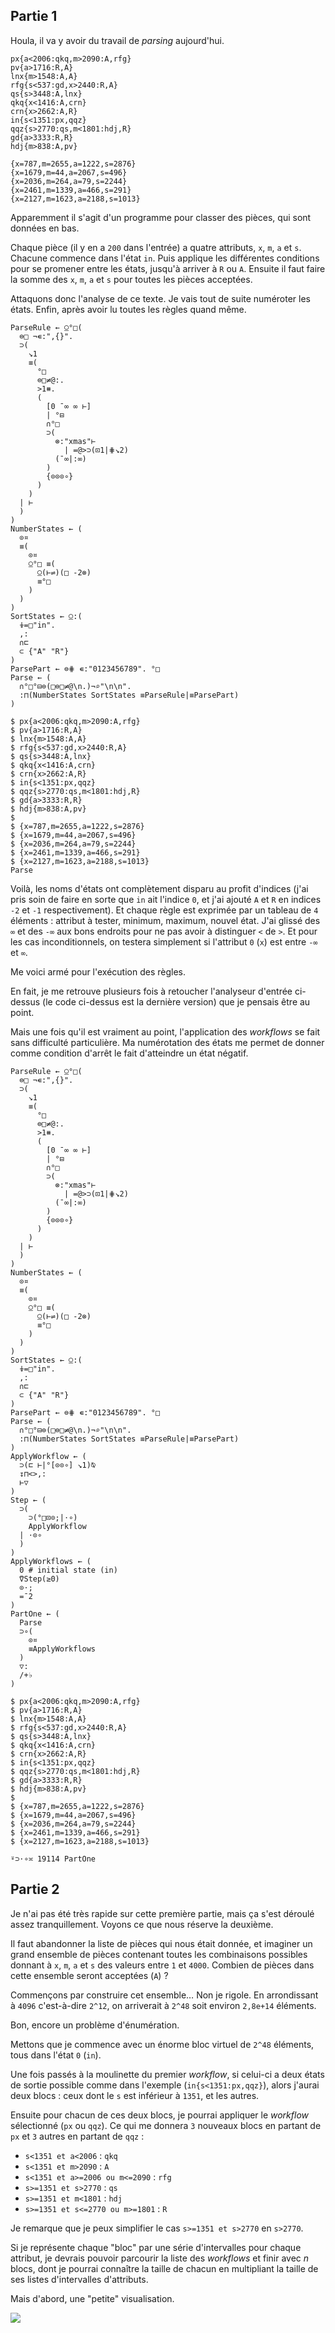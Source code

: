 ## Partie 1

Houla, il va y avoir du travail de _parsing_ aujourd'hui.

```no_run
px{a<2006:qkq,m>2090:A,rfg}
pv{a>1716:R,A}
lnx{m>1548:A,A}
rfg{s<537:gd,x>2440:R,A}
qs{s>3448:A,lnx}
qkq{x<1416:A,crn}
crn{x>2662:A,R}
in{s<1351:px,qqz}
qqz{s>2770:qs,m<1801:hdj,R}
gd{a>3333:R,R}
hdj{m>838:A,pv}

{x=787,m=2655,a=1222,s=2876}
{x=1679,m=44,a=2067,s=496}
{x=2036,m=264,a=79,s=2244}
{x=2461,m=1339,a=466,s=291}
{x=2127,m=1623,a=2188,s=1013}
```

Apparemment il s'agit d'un programme pour classer des pièces, qui sont données en bas.

Chaque pièce (il y en a `200` dans l'entrée) a quatre attributs, `x`, `m`, `a` et `s`. Chacune commence dans l'état `in`. Puis applique les différentes conditions pour se promener entre les états, jusqu'à arriver à `R` ou `A`. Ensuite il faut faire la somme des `x`, `m`, `a` et `s` pour toutes les pièces acceptées.

Attaquons donc l'analyse de ce texte. Je vais tout de suite numéroter les états. Enfin, après avoir lu toutes les règles quand même.

```
ParseRule ← ⍜°□(
  ⊜□ ¬∊:",{}".
  ⊃(
    ↘1
    ≡(
      °□
      ⊜□≠@:.
      >1⧻.
      (
        [0 ¯∞ ∞ ⊢]
        | °⊟
        ∩°□
        ⊃(
          ⊗:"xmas"⊢
            | =@>⊃(⊡1|⋕↘2)
          (¯∞|:∞)
        )
        {⊙⊙⊙∘}
      )
    )
  | ⊢
  )
)
NumberStates ← (
  ⊙¤
  ≡(
    ⊙¤
    ⍜°□ ≡(
      ⍜(⊢⇌)(□ -2⊗)
      ≡°□
    )
  )
)
SortStates ← ⍜:(
  ⍖=□"in".
  ,:
  ∩⊏
  ⊂ {"A" "R"}
)
ParsePart ← ⊜⋕ ∊:"0123456789". °□
Parse ← (
  ∩°□°⊟⊜(□⊜□≠@\n.)¬⌕"\n\n".
  :⊓(NumberStates SortStates ≡ParseRule|≡ParsePart)
)

$ px{a<2006:qkq,m>2090:A,rfg}
$ pv{a>1716:R,A}
$ lnx{m>1548:A,A}
$ rfg{s<537:gd,x>2440:R,A}
$ qs{s>3448:A,lnx}
$ qkq{x<1416:A,crn}
$ crn{x>2662:A,R}
$ in{s<1351:px,qqz}
$ qqz{s>2770:qs,m<1801:hdj,R}
$ gd{a>3333:R,R}
$ hdj{m>838:A,pv}
$
$ {x=787,m=2655,a=1222,s=2876}
$ {x=1679,m=44,a=2067,s=496}
$ {x=2036,m=264,a=79,s=2244}
$ {x=2461,m=1339,a=466,s=291}
$ {x=2127,m=1623,a=2188,s=1013}
Parse
```

Voilà, les noms d'états ont complètement disparu au profit d'indices (j'ai pris soin de faire en sorte que `in` ait l'indice `0`, et j'ai ajouté `A` et `R` en indices `-2` et `-1` respectivement). Et chaque règle est exprimée par un tableau de `4` éléments : attribut à tester, minimum, maximum, nouvel état. J'ai glissé des `∞` et des `-∞` aux bons endroits pour ne pas avoir à distinguer `<` de `>`. Et pour les cas inconditionnels, on testera simplement si l'attribut `0` (`x`) est entre `-∞` et `∞`.

Me voici armé pour l'exécution des règles.

En fait, je me retrouve plusieurs fois à retoucher l'analyseur d'entrée ci-dessus (le code ci-dessus est la dernière version) que je pensais être au point.

Mais une fois qu'il est vraiment au point, l'application des _workflows_ se fait sans difficulté particulière. Ma numérotation des états me permet de donner comme condition d'arrêt le fait d'atteindre un état négatif.

```
ParseRule ← ⍜°□(
  ⊜□ ¬∊:",{}".
  ⊃(
    ↘1
    ≡(
      °□
      ⊜□≠@:.
      >1⧻.
      (
        [0 ¯∞ ∞ ⊢]
        | °⊟
        ∩°□
        ⊃(
          ⊗:"xmas"⊢
            | =@>⊃(⊡1|⋕↘2)
          (¯∞|:∞)
        )
        {⊙⊙⊙∘}
      )
    )
  | ⊢
  )
)
NumberStates ← (
  ⊙¤
  ≡(
    ⊙¤
    ⍜°□ ≡(
      ⍜(⊢⇌)(□ -2⊗)
      ≡°□
    )
  )
)
SortStates ← ⍜:(
  ⍖=□"in".
  ,:
  ∩⊏
  ⊂ {"A" "R"}
)
ParsePart ← ⊜⋕ ∊:"0123456789". °□
Parse ← (
  ∩°□°⊟⊜(□⊜□≠@\n.)¬⌕"\n\n".
  :⊓(NumberStates SortStates ≡ParseRule|≡ParsePart)
)
ApplyWorkflow ← (
  ⊃(⊏ ⊢|°[⊙⊙∘] ↘1)⍉
  ↧⊓<>,:
  ⊢▽
)
Step ← (
  ⊃(
    ⊃(°□⊡⊙;|⋅∘)
    ApplyWorkflow
  | ⋅⊙∘
  )
)
ApplyWorkflows ← (
  0 # initial state (in)
  ⍢Step(≥0)
  ⊙⋅;
  =¯2
)
PartOne ← (
  Parse
  ⊃∘(
    ⊙¤
    ≡ApplyWorkflows
  )
  ▽:
  /+♭
)

$ px{a<2006:qkq,m>2090:A,rfg}
$ pv{a>1716:R,A}
$ lnx{m>1548:A,A}
$ rfg{s<537:gd,x>2440:R,A}
$ qs{s>3448:A,lnx}
$ qkq{x<1416:A,crn}
$ crn{x>2662:A,R}
$ in{s<1351:px,qqz}
$ qqz{s>2770:qs,m<1801:hdj,R}
$ gd{a>3333:R,R}
$ hdj{m>838:A,pv}
$
$ {x=787,m=2655,a=1222,s=2876}
$ {x=1679,m=44,a=2067,s=496}
$ {x=2036,m=264,a=79,s=2244}
$ {x=2461,m=1339,a=466,s=291}
$ {x=2127,m=1623,a=2188,s=1013}

⍤⊃⋅∘≍ 19114 PartOne
```

## Partie 2

Je n'ai pas été très rapide sur cette première partie, mais ça s'est déroulé assez tranquillement. Voyons ce que nous réserve la deuxième.

Il faut abandonner la liste de pièces qui nous était donnée, et imaginer un grand ensemble de pièces contenant toutes les combinaisons possibles donnant à `x`, `m`, `a` et `s` des valeurs entre `1` et `4000`. Combien de pièces dans cette ensemble seront acceptées (`A`) ?

Commençons par construire cet ensemble… Non je rigole. En arrondissant à `4096` c'est-à-dire `2^12`, on arriverait à `2^48` soit environ `2,8e+14` éléments.

Bon, encore un problème d'énumération.

Mettons que je commence avec un énorme bloc virtuel de `2^48` éléments, tous dans l'état `0` (`in`).

Une fois passés à la moulinette du premier _workflow_, si celui-ci a deux états de sortie possible comme dans l'exemple (`in{s<1351:px,qqz}`), alors j'aurai deux blocs : ceux dont le `s` est inférieur à `1351`, et les autres.

Ensuite pour chacun de ces deux blocs, je pourrai appliquer le _workflow_ sélectionné (`px` ou `qqz`). Ce qui me donnera `3` nouveaux blocs en partant de `px` et `3` autres en partant de `qqz` :
* `s<1351 et a<2006` : `qkq`
* `s<1351 et m>2090` : `A`
* `s<1351 et a>=2006 ou m<=2090` : `rfg`
* `s>=1351 et s>2770` : `qs`
* `s>=1351 et m<1801` : `hdj`
* `s>=1351 et s<=2770 ou m>=1801` : `R`

Je remarque que je peux simplifier le cas `s>=1351 et s>2770` en `s>2770`.

Si je représente chaque "bloc" par une série d'intervalles pour chaque attribut, je devrais pouvoir parcourir la liste des _workflows_ et finir avec _n_ blocs, dont je pourrai connaître la taille de chacun en multipliant la taille de ses listes d'intervalles d'attributs.

Mais d'abord, une "petite" visualisation.

![](day19.svg)
